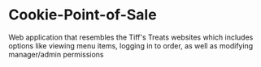 # Cookie-Point-of-Sale
Web application that resembles the Tiff's Treats websites which includes options like viewing menu items, logging in to order, as well as modifying manager/admin permissions
